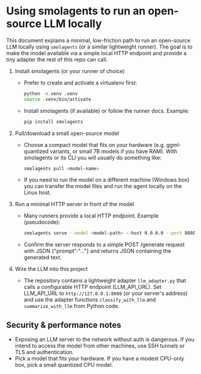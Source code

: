 Using smolagents to run an open-source LLM locally
===============================================

This document explains a minimal, low-friction path to run an open-source LLM
locally using `smolagents` (or a similar lightweight runner). The goal is to
make the model available via a simple local HTTP endpoint and provide a tiny
adapter the rest of this repo can call.

1) Install smolagents (or your runner of choice)

   - Prefer to create and activate a virtualenv first:

     ```bash
     python -m venv .venv
     source .venv/bin/activate
     ```

   - Install smolagents (if available) or follow the runner docs. Example:

     ```bash
     pip install smolagents
     ```

2) Pull/download a small open-source model

   - Choose a compact model that fits on your hardware (e.g. ggml-quantized
     variants, or small 7B models if you have RAM). With smolagents or its
     CLI you will usually do something like:

     ```bash
     smolagents pull <model-name>
     ```

   - If you need to run the model on a different machine (Windows box) you
     can transfer the model files and run the agent locally on the Linux host.

3) Run a minimal HTTP server in front of the model

   - Many runners provide a local HTTP endpoint. Example (pseudocode):

     ```bash
     smolagents serve --model <model-path> --host 0.0.0.0 --port 8080
     ```

   - Confirm the server responds to a simple POST /generate request with JSON
     {"prompt":"..."} and returns JSON containing the generated text.

4) Wire the LLM into this project

   - The repository contains a lightweight adapter `llm_adapter.py` that calls
     a configurable HTTP endpoint (LLM_API_URL). Set LLM_API_URL to
     `http://127.0.0.1:8080` (or your server's address) and use the adapter
     functions `classify_with_llm` and `summarize_with_llm` from Python code.

Security & performance notes
----------------------------
 - Exposing an LLM server to the network without auth is dangerous. If you
   intend to access the model from other machines, use SSH tunnels or TLS and
   authentication.
 - Pick a model that fits your hardware. If you have a modest CPU-only box,
   pick a small quantized CPU model.
